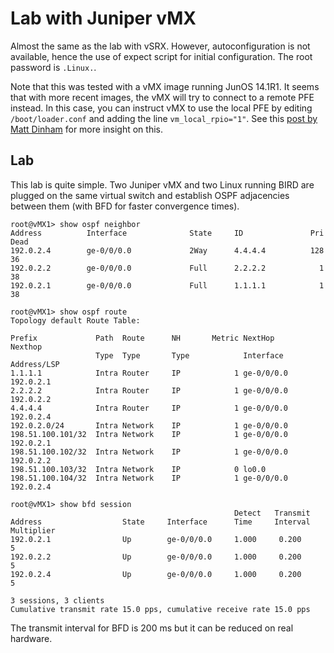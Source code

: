 Lab with Juniper vMX
====================

Almost the same as the lab with vSRX. However, autoconfiguration is
not available, hence the use of expect script for initial
configuration. The root password is `.Linux.`.

Note that this was tested with a vMX image running JunOS 14.1R1. It
seems that with more recent images, the vMX will try to connect to a
remote PFE instead. In this case, you can instruct vMX to use the
local PFE by editing `/boot/loader.conf` and adding the line
`vm_local_rpio="1"`. See this
[post by Matt Dinham](http://matt.dinham.net/juniper-vmx-getting-started-guide/)
for more insight on this.

Lab
---

This lab is quite simple. Two Juniper vMX and two Linux running BIRD
are plugged on the same virtual switch and establish OSPF adjacencies
between them (with BFD for faster convergence times).

    root@vMX1> show ospf neighbor
    Address          Interface              State     ID               Pri  Dead
    192.0.2.4        ge-0/0/0.0             2Way      4.4.4.4          128    36
    192.0.2.2        ge-0/0/0.0             Full      2.2.2.2            1    38
    192.0.2.1        ge-0/0/0.0             Full      1.1.1.1            1    38
    
    root@vMX1> show ospf route
    Topology default Route Table:
    
    Prefix             Path  Route      NH       Metric NextHop       Nexthop
                       Type  Type       Type            Interface     Address/LSP
    1.1.1.1            Intra Router     IP            1 ge-0/0/0.0    192.0.2.1
    2.2.2.2            Intra Router     IP            1 ge-0/0/0.0    192.0.2.2
    4.4.4.4            Intra Router     IP            1 ge-0/0/0.0    192.0.2.4
    192.0.2.0/24       Intra Network    IP            1 ge-0/0/0.0
    198.51.100.101/32  Intra Network    IP            1 ge-0/0/0.0    192.0.2.1
    198.51.100.102/32  Intra Network    IP            1 ge-0/0/0.0    192.0.2.2
    198.51.100.103/32  Intra Network    IP            0 lo0.0
    198.51.100.104/32  Intra Network    IP            1 ge-0/0/0.0    192.0.2.4
    
    root@vMX1> show bfd session
                                                      Detect   Transmit
    Address                  State     Interface      Time     Interval  Multiplier
    192.0.2.1                Up        ge-0/0/0.0     1.000     0.200        5
    192.0.2.2                Up        ge-0/0/0.0     1.000     0.200        5
    192.0.2.4                Up        ge-0/0/0.0     1.000     0.200        5
    
    3 sessions, 3 clients
    Cumulative transmit rate 15.0 pps, cumulative receive rate 15.0 pps

The transmit interval for BFD is 200 ms but it can be reduced on real hardware.
